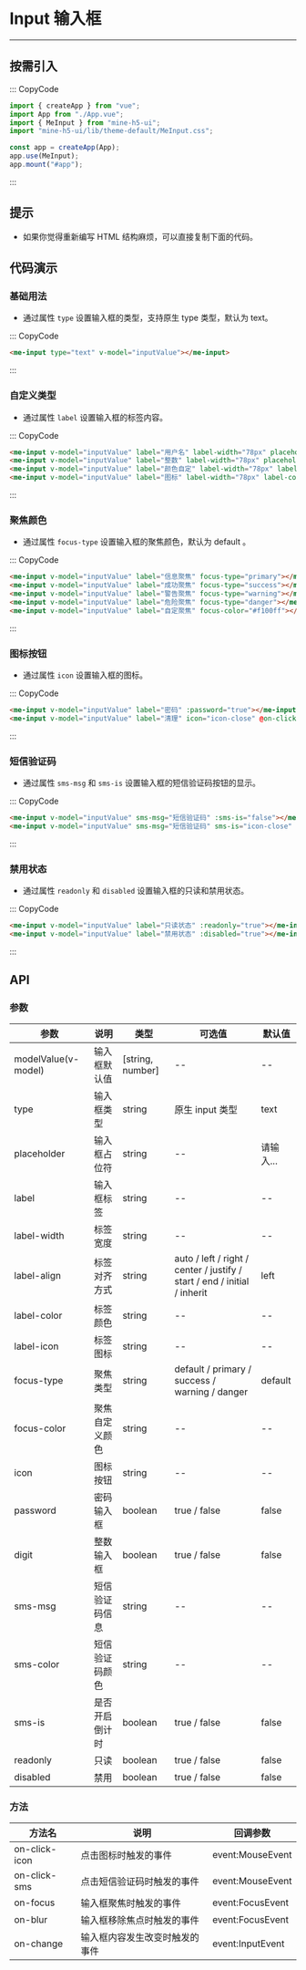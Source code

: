 # Input 输入框

---

## 按需引入

::: CopyCode

```JavaScript
import { createApp } from "vue";
import App from "./App.vue";
import { MeInput } from "mine-h5-ui";
import "mine-h5-ui/lib/theme-default/MeInput.css";

const app = createApp(App);
app.use(MeInput);
app.mount("#app");
```

:::

## 提示

- 如果你觉得重新编写 HTML 结构麻烦，可以直接复制下面的代码。

## 代码演示

### 基础用法

- 通过属性 `type` 设置输入框的类型，支持原生 type 类型，默认为 text。

::: CopyCode

```HTML
<me-input type="text" v-model="inputValue"></me-input>
```

:::

### 自定义类型

- 通过属性 `label` 设置输入框的标签内容。

::: CopyCode

```HTML
<me-input v-model="inputValue" label="用户名" label-width="78px" placeholder="请输入用户名"></me-input>
<me-input v-model="inputValue" label="整数" label-width="78px" placeholder="请输入整数" :digit="true"></me-input>
<me-input v-model="inputValue" label="颜色自定" label-width="78px" label-color="#f60" placeholder="请输入文本"></me-input>
<me-input v-model="inputValue" label="图标" label-width="78px" label-color="#ec632f" label-icon="icon-star" placeholder="请输入文本"></me-input>
```

:::

### 聚焦颜色

- 通过属性 `focus-type` 设置输入框的聚焦颜色，默认为 default 。

::: CopyCode

```HTML
<me-input v-model="inputValue" label="信息聚焦" focus-type="primary"></me-input>
<me-input v-model="inputValue" label="成功聚焦" focus-type="success"></me-input>
<me-input v-model="inputValue" label="警告聚焦" focus-type="warning"></me-input>
<me-input v-model="inputValue" label="危险聚焦" focus-type="danger"></me-input>
<me-input v-model="inputValue" label="自定聚焦" focus-color="#f100ff"></me-input>
```

:::

### 图标按钮

- 通过属性 `icon` 设置输入框的图标。

::: CopyCode

```HTML
<me-input v-model="inputValue" label="密码" :password="true"></me-input>
<me-input v-model="inputValue" label="清理" icon="icon-close" @on-click-icon="handleIcon"></me-input>
```

:::

### 短信验证码

- 通过属性 `sms-msg` 和 `sms-is` 设置输入框的短信验证码按钮的显示。

::: CopyCode

```HTML
<me-input v-model="inputValue" sms-msg="短信验证码" :sms-is="false"></me-input>
<me-input v-model="inputValue" sms-msg="短信验证码" sms-is="icon-close" sms-color="#549ff2" placeholder="自定义验证码颜色" @on-click-sms="handleSMS"></me-input>
```

:::

### 禁用状态

- 通过属性 `readonly` 和 `disabled` 设置输入框的只读和禁用状态。

::: CopyCode

```HTML
<me-input v-model="inputValue" label="只读状态" :readonly="true"></me-input>
<me-input v-model="inputValue" label="禁用状态" :disabled="true"></me-input>
```

:::

## API

### 参数

| 参数                | 说明           | 类型             | 可选值                                                                   | 默认值    |
| ------------------- | -------------- | ---------------- | ------------------------------------------------------------------------ | --------- |
| modelValue(v-model) | 输入框默认值   | [string, number] | --                                                                       | --        |
| type                | 输入框类型     | string           | 原生 input 类型                                                          | text      |
| placeholder         | 输入框占位符   | string           | --                                                                       | 请输入... |
| label               | 输入框标签     | string           | --                                                                       | --        |
| label-width         | 标签宽度       | string           | --                                                                       | --        |
| label-align         | 标签对齐方式   | string           | auto / left / right / center / justify / start / end / initial / inherit | left      |
| label-color         | 标签颜色       | string           | --                                                                       | --        |
| label-icon          | 标签图标       | string           | --                                                                       | --        |
| focus-type          | 聚焦类型       | string           | default / primary / success / warning / danger                           | default   |
| focus-color         | 聚焦自定义颜色 | string           | --                                                                       | --        |
| icon                | 图标按钮       | string           | --                                                                       | --        |
| password            | 密码输入框     | boolean          | true / false                                                             | false     |
| digit               | 整数输入框     | boolean          | true / false                                                             | false     |
| sms-msg             | 短信验证码信息 | string           | --                                                                       | --        |
| sms-color           | 短信验证码颜色 | string           | --                                                                       | --        |
| sms-is              | 是否开启倒计时 | boolean          | true / false                                                             | false     |
| readonly            | 只读           | boolean          | true / false                                                             | false     |
| disabled            | 禁用           | boolean          | true / false                                                             | false     |

### 方法

| 方法名        | 说明                           | 回调参数         |
| ------------- | ------------------------------ | ---------------- |
| on-click-icon | 点击图标时触发的事件           | event:MouseEvent |
| on-click-sms  | 点击短信验证码时触发的事件     | event:MouseEvent |
| on-focus      | 输入框聚焦时触发的事件         | event:FocusEvent |
| on-blur       | 输入框移除焦点时触发的事件     | event:FocusEvent |
| on-change     | 输入框内容发生改变时触发的事件 | event:InputEvent |
